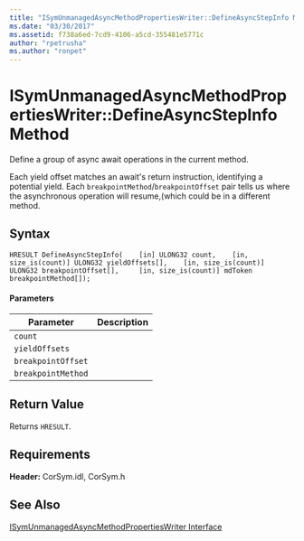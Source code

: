 ```yaml
---
title: "ISymUnmanagedAsyncMethodPropertiesWriter::DefineAsyncStepInfo Method"
ms.date: "03/30/2017"
ms.assetid: f738a6ed-7cd9-4106-a5cd-355481e5771c
author: "rpetrusha"
ms.author: "ronpet"
---
```

# ISymUnmanagedAsyncMethodPropertiesWriter::DefineAsyncStepInfo Method
Define a group of async await operations in the current method.  

 Each yield offset matches an await's return instruction, identifying a potential yield. Each `breakpointMethod`/`breakpointOffset` pair tells us where the asynchronous operation will resume,(which could be in a different method.  

## Syntax  

```idl  
HRESULT DefineAsyncStepInfo(    [in] ULONG32 count,    [in, size_is(count)] ULONG32 yieldOffsets[],    [in, size_is(count)] ULONG32 breakpointOffset[],     [in, size_is(count)] mdToken breakpointMethod[]);  
```  

#### Parameters  


|Parameter|Description|  
|---------------|-----------------|  
|`count`||  
|`yieldOffsets`||  
|`breakpointOffset`||  
|`breakpointMethod`||  

## Return Value  
 Returns `HRESULT`.  

## Requirements  
 **Header:** CorSym.idl, CorSym.h  

## See Also  
 [ISymUnmanagedAsyncMethodPropertiesWriter Interface](../../../../docs/framework/unmanaged-api/diagnostics/isymunmanagedasyncmethodpropertieswriter-interface.md)
